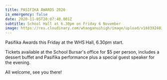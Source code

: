 ```yaml
---
title: PASIFIKA AWARDS 2020
is_emergency: false
date: 2020-11-05T20:07:40.001Z
subtitle: School Hall at 6.30pm on Friday 6 November
image: https://res.cloudinary.com/whanganuihigh/image/upload/v1603924031/Events/ticket-without-number.jpg
---
```

Pasifika Awards this Friday at the WHS Hall, 6.30pm start. 

Tickets available at the School Bursar's office for $5 per person, includes a dessert buffet and Pasifika performance plus a special guest speaker for the evening. 

All welcome, see you there!